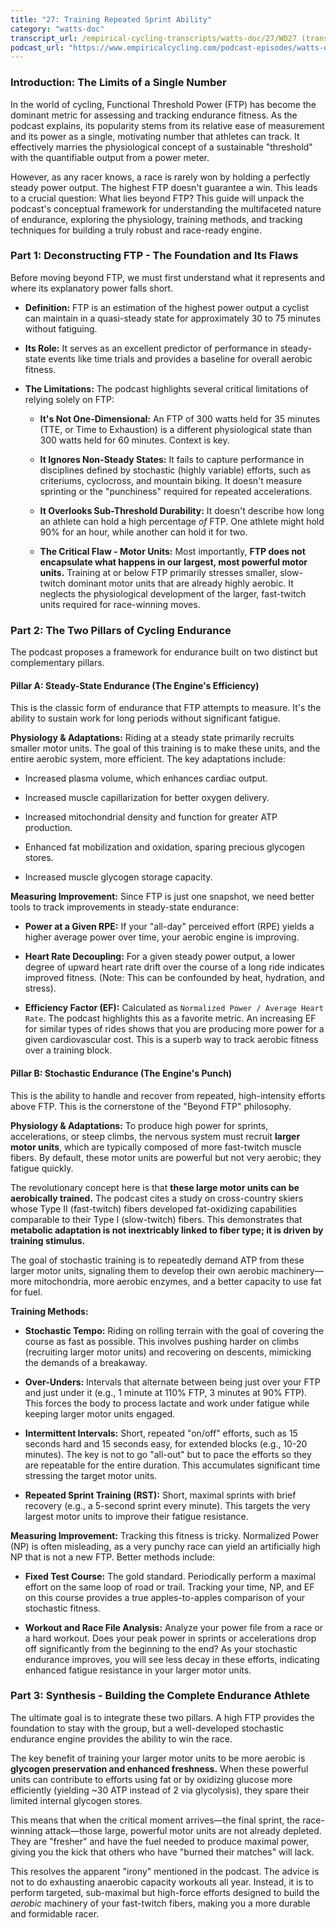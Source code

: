 ```yaml
---
title: "27: Training Repeated Sprint Ability"
category: "watts-doc"
transcript_url: /empirical-cycling-transcripts/watts-doc/27/WD27 (transcribed on 08-Aug-2025 10-58-02).txt
podcast_url: "https://www.empiricalcycling.com/podcast-episodes/watts-doc-27-training-repeated-sprint-ability"
---
```



### **Introduction: The Limits of a Single Number**

In the world of cycling, Functional Threshold Power (FTP) has become the dominant metric for assessing and tracking endurance fitness. As the podcast explains, its popularity stems from its relative ease of measurement and its power as a single, motivating number that athletes can track. It effectively marries the physiological concept of a sustainable "threshold" with the quantifiable output from a power meter.

However, as any racer knows, a race is rarely won by holding a perfectly steady power output. The highest FTP doesn't guarantee a win. This leads to a crucial question: What lies beyond FTP? This guide will unpack the podcast's conceptual framework for understanding the multifaceted nature of endurance, exploring the physiology, training methods, and tracking techniques for building a truly robust and race-ready engine.

### **Part 1: Deconstructing FTP - The Foundation and Its Flaws**

Before moving beyond FTP, we must first understand what it represents and where its explanatory power falls short.

-   **Definition:** FTP is an estimation of the highest power output a cyclist can maintain in a quasi-steady state for approximately 30 to 75 minutes without fatiguing.
    
-   **Its Role:** It serves as an excellent predictor of performance in steady-state events like time trials and provides a baseline for overall aerobic fitness.
    
-   **The Limitations:** The podcast highlights several critical limitations of relying solely on FTP:
    
    -   **It's Not One-Dimensional:** An FTP of 300 watts held for 35 minutes (TTE, or Time to Exhaustion) is a different physiological state than 300 watts held for 60 minutes. Context is key.
        
    -   **It Ignores Non-Steady States:** It fails to capture performance in disciplines defined by stochastic (highly variable) efforts, such as criteriums, cyclocross, and mountain biking. It doesn't measure sprinting or the "punchiness" required for repeated accelerations.
        
    -   **It Overlooks Sub-Threshold Durability:** It doesn't describe how long an athlete can hold a high percentage _of_ FTP. One athlete might hold 90% for an hour, while another can hold it for two.
        
    -   **The Critical Flaw - Motor Units:** Most importantly, **FTP does not encapsulate what happens in our largest, most powerful motor units.** Training at or below FTP primarily stresses smaller, slow-twitch dominant motor units that are already highly aerobic. It neglects the physiological development of the larger, fast-twitch units required for race-winning moves.
        

### **Part 2: The Two Pillars of Cycling Endurance**

The podcast proposes a framework for endurance built on two distinct but complementary pillars.

#### **Pillar A: Steady-State Endurance (The Engine's Efficiency)**

This is the classic form of endurance that FTP attempts to measure. It's the ability to sustain work for long periods without significant fatigue.

**Physiology & Adaptations:** Riding at a steady state primarily recruits smaller motor units. The goal of this training is to make these units, and the entire aerobic system, more efficient. The key adaptations include:

-   Increased plasma volume, which enhances cardiac output.
    
-   Increased muscle capillarization for better oxygen delivery.
    
-   Increased mitochondrial density and function for greater ATP production.
    
-   Enhanced fat mobilization and oxidation, sparing precious glycogen stores.
    
-   Increased muscle glycogen storage capacity.
    

**Measuring Improvement:** Since FTP is just one snapshot, we need better tools to track improvements in steady-state endurance:

-   **Power at a Given RPE:** If your "all-day" perceived effort (RPE) yields a higher average power over time, your aerobic engine is improving.
    
-   **Heart Rate Decoupling:** For a given steady power output, a lower degree of upward heart rate drift over the course of a long ride indicates improved fitness. (Note: This can be confounded by heat, hydration, and stress).
    
-   **Efficiency Factor (EF):** Calculated as `Normalized Power / Average Heart Rate`. The podcast highlights this as a favorite metric. An increasing EF for similar types of rides shows that you are producing more power for a given cardiovascular cost. This is a superb way to track aerobic fitness over a training block.
    

#### **Pillar B: Stochastic Endurance (The Engine's Punch)**

This is the ability to handle and recover from repeated, high-intensity efforts above FTP. This is the cornerstone of the "Beyond FTP" philosophy.

**Physiology & Adaptations:** To produce high power for sprints, accelerations, or steep climbs, the nervous system must recruit **larger motor units**, which are typically composed of more fast-twitch muscle fibers. By default, these motor units are powerful but not very aerobic; they fatigue quickly.

The revolutionary concept here is that **these large motor units can be aerobically trained.** The podcast cites a study on cross-country skiers whose Type II (fast-twitch) fibers developed fat-oxidizing capabilities comparable to their Type I (slow-twitch) fibers. This demonstrates that **metabolic adaptation is not inextricably linked to fiber type; it is driven by training stimulus.**

The goal of stochastic training is to repeatedly demand ATP from these larger motor units, signaling them to develop their own aerobic machinery—more mitochondria, more aerobic enzymes, and a better capacity to use fat for fuel.

**Training Methods:**

-   **Stochastic Tempo:** Riding on rolling terrain with the goal of covering the course as fast as possible. This involves pushing harder on climbs (recruiting larger motor units) and recovering on descents, mimicking the demands of a breakaway.
    
-   **Over-Unders:** Intervals that alternate between being just over your FTP and just under it (e.g., 1 minute at 110% FTP, 3 minutes at 90% FTP). This forces the body to process lactate and work under fatigue while keeping larger motor units engaged.
    
-   **Intermittent Intervals:** Short, repeated "on/off" efforts, such as 15 seconds hard and 15 seconds easy, for extended blocks (e.g., 10-20 minutes). The key is not to go "all-out" but to pace the efforts so they are repeatable for the entire duration. This accumulates significant time stressing the target motor units.
    
-   **Repeated Sprint Training (RST):** Short, maximal sprints with brief recovery (e.g., a 5-second sprint every minute). This targets the very largest motor units to improve their fatigue resistance.
    

**Measuring Improvement:** Tracking this fitness is tricky. Normalized Power (NP) is often misleading, as a very punchy race can yield an artificially high NP that is not a new FTP. Better methods include:

-   **Fixed Test Course:** The gold standard. Periodically perform a maximal effort on the same loop of road or trail. Tracking your time, NP, and EF on this course provides a true apples-to-apples comparison of your stochastic fitness.
    
-   **Workout and Race File Analysis:** Analyze your power file from a race or a hard workout. Does your peak power in sprints or accelerations drop off significantly from the beginning to the end? As your stochastic endurance improves, you will see less decay in these efforts, indicating enhanced fatigue resistance in your larger motor units.
    

### **Part 3: Synthesis - Building the Complete Endurance Athlete**

The ultimate goal is to integrate these two pillars. A high FTP provides the foundation to stay with the group, but a well-developed stochastic endurance engine provides the ability to win the race.

The key benefit of training your larger motor units to be more aerobic is **glycogen preservation and enhanced freshness.** When these powerful units can contribute to efforts using fat or by oxidizing glucose more efficiently (yielding ~30 ATP instead of 2 via glycolysis), they spare their limited internal glycogen stores.

This means that when the critical moment arrives—the final sprint, the race-winning attack—those large, powerful motor units are not already depleted. They are "fresher" and have the fuel needed to produce maximal power, giving you the kick that others who have "burned their matches" will lack.

This resolves the apparent "irony" mentioned in the podcast. The advice is not to do exhausting anaerobic capacity workouts all year. Instead, it is to perform targeted, sub-maximal but high-force efforts designed to build the _aerobic_ machinery of your fast-twitch fibers, making you a more durable and formidable racer.